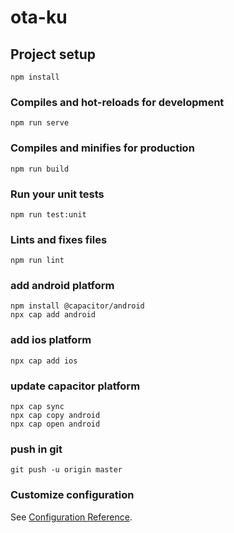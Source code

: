 # ota-ku

## Project setup
```
npm install
```

### Compiles and hot-reloads for development
```
npm run serve
```

### Compiles and minifies for production
```
npm run build
```

### Run your unit tests
```
npm run test:unit
```

### Lints and fixes files
```
npm run lint
```

### add android platform
```
npm install @capacitor/android
npx cap add android
```

### add ios platform
```
npx cap add ios
```

### update capacitor platform
```
npx cap sync
npx cap copy android
npx cap open android

```

### push in git
```
git push -u origin master
```

### Customize configuration
See [Configuration Reference](https://cli.vuejs.org/config/).
